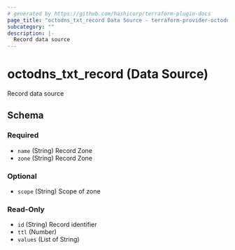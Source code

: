 ```yaml
---
# generated by https://github.com/hashicorp/terraform-plugin-docs
page_title: "octodns_txt_record Data Source - terraform-provider-octodns"
subcategory: ""
description: |-
  Record data source
---
```


# octodns_txt_record (Data Source)

Record data source



<!-- schema generated by tfplugindocs -->
## Schema

### Required

- `name` (String) Record Zone
- `zone` (String) Record Zone

### Optional

- `scope` (String) Scope of zone

### Read-Only

- `id` (String) Record identifier
- `ttl` (Number)
- `values` (List of String)
